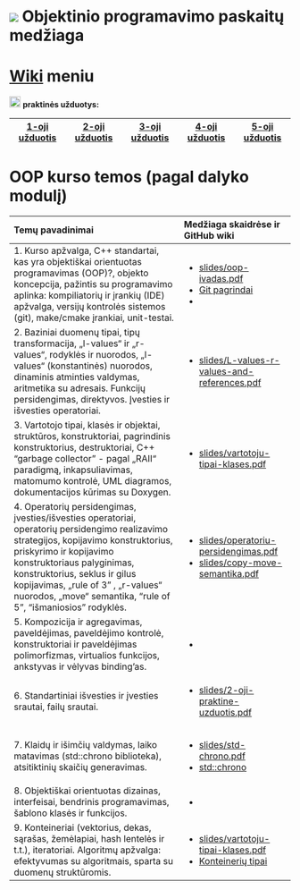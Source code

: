 # ![](https://upload.wikimedia.org/wikipedia/commons/thumb/1/18/ISO_C%2B%2B_Logo.svg/30px-ISO_C%2B%2B_Logo.svg.png) Objektinio programavimo paskaitų medžiaga  

# [Wiki](https://github.com/objprog/paskaitos/wiki) meniu

<a href="https://github.com/objprog/praktika/wiki"><img src="https://upload.wikimedia.org/wikipedia/commons/thumb/1/18/ISO_C%2B%2B_Logo.svg/1200px-ISO_C%2B%2B_Logo.svg.png" width="20"></a> __praktinės užduotys:__

| [1-oji užduotis](https://github.com/objprog/paskaitos/wiki/1-oji-užduotis) | [2-oji užduotis](https://github.com/objprog/paskaitos/wiki/2-oji-užduotis)  | [3-oji užduotis](https://github.com/objprog/paskaitos/wiki/3-oji-užduotis) | [4-oji užduotis](https://github.com/objprog/paskaitos/wiki/4-oji-užduotis) | [5-oji užduotis](https://github.com/objprog/paskaitos/wiki/5-oji-užduotis) |
|:-------------:|:-------------:|:-------------:|:-------------:|:-------------:|

# OOP kurso temos (pagal dalyko modulį)

| Temų pavadinimai            | Medžiaga skaidrėse ir GitHub wiki |
|:----------------------------|:----------------------------------|
| 1. Kurso apžvalga, C++ standartai, kas yra objektiškai orientuotas programavimas (OOP)?, objekto koncepcija, pažintis su programavimo aplinka: kompiliatorių ir įrankių (IDE) apžvalga, versijų kontrolės sistemos (git), make/cmake įrankiai, unit-testai. | <ul><li> [slides/oop-ivadas.pdf](https://github.com/objprog/paskaitos/blob/master/slides/oop-ivadas.pdf) </li><li> [Git pagrindai](https://github.com/objprog/git-pagrindai) </li><li> | 
| 2. Baziniai duomenų tipai, tipų transformacija, „l-values“ ir „r-values“, rodyklės ir nuorodos, „l-values“ (konstantinės) nuorodos, dinaminis atminties valdymas, aritmetika su adresais. Funkcijų persidengimas, direktyvos. Įvesties ir išvesties operatoriai. | <ul><li> [slides/L-values-r-values-and-references.pdf](https://github.com/objprog/paskaitos/blob/master/slides/L-values-r-values-and-references.pdf)</li></ul> |
| 3. Vartotojo tipai, klasės ir objektai, struktūros, konstruktoriai, pagrindinis konstruktorius, destruktoriai, C++ “garbage collector” - pagal „RAII“ paradigmą, inkapsuliavimas, matomumo kontrolė, UML diagramos, dokumentacijos kūrimas su Doxygen. | <ul><li> [slides/vartotoju-tipai-klases.pdf](https://github.com/objprog/paskaitos/blob/master/slides/vartotoju-tipai-klases.pdf) </li></ul> |
| 4. Operatorių persidengimas, įvesties/išvesties operatoriai, operatorių persidengimo realizavimo strategijos, kopijavimo konstruktorius, priskyrimo ir kopijavimo konstruktoriaus palyginimas, konstruktorius, seklus ir gilus kopijavimas, „rule of 3” , „r-values“ nuorodos, „move“ semantika, “rule of 5”, “išmaniosios” rodyklės. | <ul><li> [slides/operatoriu-persidengimas.pdf](https://github.com/objprog/paskaitos/blob/master/slides/operatoriu-persidengimas.pdf) </li> <li> [slides/copy-move-semantika.pdf](https://github.com/objprog/paskaitos/blob/master/slides/copy-move-semantika.pdf) </li></ul> |
| 5. Kompozicija ir agregavimas, paveldėjimas, paveldėjimo kontrolė, konstruktoriai ir paveldėjimas polimorfizmas, virtualios funkcijos, ankstyvas ir vėlyvas binding’as. | <ul><li> </li></ul> |
| 6. Standartiniai išvesties ir įvesties srautai, failų srautai. | <ul><li> [slides/2-oji-praktine-uzduotis.pdf](https://github.com/objprog/paskaitos/blob/master/slides/2-oji-praktine-uzduotis.pdf)</li></ul> |
| 7. Klaidų ir išimčių valdymas, laiko matavimas (std::chrono biblioteka), atsitiktinių skaičių generavimas. | <ul><li> [slides/std-chrono.pdf](https://github.com/objprog/paskaitos/blob/master/slides/std-chrono.pdf)</li> <li>[std::chrono](https://github.com/objprog/paskaitos/wiki/std%3A%3Achrono)</li> </ul> |
| 8. Objektiškai orientuotas dizainas, interfeisai, bendrinis programavimas, šablono klasės ir funkcijos. | <ul><li> </li></ul> |
| 9. Konteineriai (vektorius, dekas, sąrašas, žemėlapiai, hash lentelės ir t.t.), iteratoriai. Algoritmų apžvalga: efektyvumas su algoritmais, sparta su duomenų struktūromis. | <ul><li> [slides/vartotoju-tipai-klases.pdf](https://github.com/objprog/paskaitos/blob/master/slides/vartotoju-tipai-klases.pdf) </li> <li>[Konteinerių tipai](https://github.com/objprog/paskaitos/wiki/Konteineri%C5%B3-tipai)</li></ul> |
